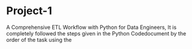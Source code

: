 # Project-1
A Comprehensive ETL Workflow with Python for Data Engineers, It is completely followed the steps given in the Python Codedocument by the order of the task using the 
